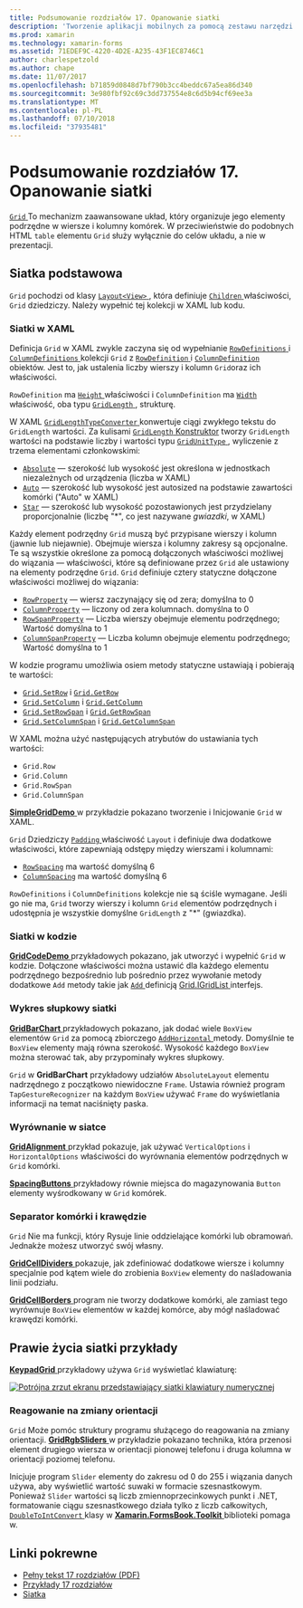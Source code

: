 ```yaml
---
title: Podsumowanie rozdziałów 17. Opanowanie siatki
description: 'Tworzenie aplikacji mobilnych za pomocą zestawu narzędzi Xamarin.Forms: podsumowanie z rozdziałem 17. Opanowanie siatki'
ms.prod: xamarin
ms.technology: xamarin-forms
ms.assetid: 71EDEF9C-4220-4D2E-A235-43F1EC8746C1
author: charlespetzold
ms.author: chape
ms.date: 11/07/2017
ms.openlocfilehash: b71859d0848d7bf790b3cc4beddc67a5ea86d340
ms.sourcegitcommit: 3e980fbf92c69c3dd737554e8c6d5b94cf69ee3a
ms.translationtype: MT
ms.contentlocale: pl-PL
ms.lasthandoff: 07/10/2018
ms.locfileid: "37935481"
---
```

# <a name="summary-of-chapter-17-mastering-the-grid"></a>Podsumowanie rozdziałów 17. Opanowanie siatki

[ `Grid` ](https://developer.xamarin.com/api/type/Xamarin.Forms.Grid/) To mechanizm zaawansowane układ, który organizuje jego elementy podrzędne w wiersze i kolumny komórek. W przeciwieństwie do podobnych HTML `table` elementu `Grid` służy wyłącznie do celów układu, a nie w prezentacji.

## <a name="the-basic-grid"></a>Siatka podstawowa

`Grid` pochodzi od klasy [ `Layout<View>` ](https://developer.xamarin.com/api/type/Xamarin.Forms.Layout%3CT%3E/), która definiuje [ `Children` ](https://developer.xamarin.com/api/property/Xamarin.Forms.Layout%3CT%3E.Children/) właściwości, `Grid` dziedziczy. Należy wypełnić tej kolekcji w XAML lub kodu.

### <a name="the-grid-in-xaml"></a>Siatki w XAML

Definicja `Grid` w XAML zwykle zaczyna się od wypełnianie [ `RowDefinitions` ](https://developer.xamarin.com/api/property/Xamarin.Forms.Grid.RowDefinitions/) i [ `ColumnDefinitions` ](https://developer.xamarin.com/api/property/Xamarin.Forms.Grid.ColumnDefinitions/) kolekcji `Grid` z [ `RowDefinition` ](https://developer.xamarin.com/api/type/Xamarin.Forms.RowDefinition/) i [ `ColumnDefinition` ](https://developer.xamarin.com/api/type/Xamarin.Forms.ColumnDefinition/) obiektów. Jest to, jak ustalenia liczby wierszy i kolumn `Grid`oraz ich właściwości.

`RowDefinition` ma [ `Height` ](https://developer.xamarin.com/api/property/Xamarin.Forms.RowDefinition.Height/) właściwości i `ColumnDefinition` ma [ `Width` ](https://developer.xamarin.com/api/property/Xamarin.Forms.ColumnDefinition.Width/) właściwość, oba typu [ `GridLength` ](https://developer.xamarin.com/api/type/Xamarin.Forms.GridLength/), strukturę.

W XAML [ `GridLengthTypeConverter` ](https://developer.xamarin.com/api/type/Xamarin.Forms.GridLengthTypeConverter/) konwertuje ciągi zwykłego tekstu do `GridLength` wartości. Za kulisami [ `GridLength` Konstruktor](https://developer.xamarin.com/api/constructor/Xamarin.Forms.GridLength.GridLength/p/System.Double/Xamarin.Forms.GridUnitType/) tworzy `GridLength` wartości na podstawie liczby i wartości typu [ `GridUnitType` ](https://developer.xamarin.com/api/type/Xamarin.Forms.GridUnitType/), wyliczenie z trzema elementami członkowskimi:

- [`Absolute`](xref:Xamarin.Forms.GridUnitType.Absolute) &mdash; szerokość lub wysokość jest określona w jednostkach niezależnych od urządzenia (liczba w XAML)
- [`Auto`](xref:Xamarin.Forms.GridUnitType.Auto) &mdash; szerokość lub wysokość jest autosized na podstawie zawartości komórki ("Auto" w XAML)
- [`Star`](xref:Xamarin.Forms.GridUnitType.Star) &mdash; szerokość lub wysokość pozostawionych jest przydzielany proporcjonalnie (liczbę "\*", co jest nazywane *gwiazdki*, w XAML)

Każdy element podrzędny `Grid` muszą być przypisane wierszy i kolumn (jawnie lub niejawnie). Obejmuje wiersza i kolumny zakresy są opcjonalne. Te są wszystkie określone za pomocą dołączonych właściwości możliwej do wiązania &mdash; właściwości, które są definiowane przez `Grid` ale ustawiony na elementy podrzędne `Grid`. `Grid` definiuje cztery statyczne dołączone właściwości możliwej do wiązania:

- [`RowProperty`](https://developer.xamarin.com/api/field/Xamarin.Forms.Grid.RowProperty/) &mdash; wiersz zaczynający się od zera; domyślna to 0
- [`ColumnProperty`](https://developer.xamarin.com/api/field/Xamarin.Forms.Grid.ColumnProperty/) &mdash; liczony od zera kolumnach. domyślna to 0
- [`RowSpanProperty`](https://developer.xamarin.com/api/field/Xamarin.Forms.Grid.RowSpanProperty/) &mdash; Liczba wierszy obejmuje elementu podrzędnego; Wartość domyślna to 1
- [`ColumnSpanProperty`](https://developer.xamarin.com/api/field/Xamarin.Forms.Grid.ColumnSpanProperty/) &mdash; Liczba kolumn obejmuje elementu podrzędnego; Wartość domyślna to 1

W kodzie programu umożliwia osiem metody statyczne ustawiają i pobierają te wartości:

- [`Grid.SetRow`](https://developer.xamarin.com/api/member/Xamarin.Forms.Grid.SetRow/p/Xamarin.Forms.BindableObject/System.Int32/) i [`Grid.GetRow`](https://developer.xamarin.com/api/member/Xamarin.Forms.Grid.GetRow/p/Xamarin.Forms.BindableObject/)
- [`Grid.SetColumn`](https://developer.xamarin.com/api/member/Xamarin.Forms.Grid.SetColumn/p/Xamarin.Forms.BindableObject/System.Int32/) i [`Grid.GetColumn`](https://developer.xamarin.com/api/member/Xamarin.Forms.Grid.GetColumn/p/Xamarin.Forms.BindableObject/)
- [`Grid.SetRowSpan`](https://developer.xamarin.com/api/member/Xamarin.Forms.Grid.SetRowSpan/p/Xamarin.Forms.BindableObject/System.Int32/) i [`Grid.GetRowSpan`](https://developer.xamarin.com/api/member/Xamarin.Forms.Grid.GetRowSpan/p/Xamarin.Forms.BindableObject/)
- [`Grid.SetColumnSpan`](https://developer.xamarin.com/api/member/Xamarin.Forms.Grid.SetColumnSpan/p/Xamarin.Forms.BindableObject/System.Int32/) i [`Grid.GetColumnSpan`](https://developer.xamarin.com/api/member/Xamarin.Forms.Grid.GetColumnSpan/p/Xamarin.Forms.BindableObject/)

W XAML można użyć następujących atrybutów do ustawiania tych wartości:

- `Grid.Row`
- `Grid.Column`
- `Grid.RowSpan`
- `Grid.ColumnSpan`

[ **SimpleGridDemo** ](https://github.com/xamarin/xamarin-forms-book-samples/tree/master/Chapter17/SimpleGridDemo) w przykładzie pokazano tworzenie i Inicjowanie `Grid` w XAML.

`Grid` Dziedziczy [ `Padding` ](https://developer.xamarin.com/api/property/Xamarin.Forms.Layout.Padding/) właściwość `Layout` i definiuje dwa dodatkowe właściwości, które zapewniają odstępy między wierszami i kolumnami:

- [`RowSpacing`](https://developer.xamarin.com/api/property/Xamarin.Forms.Grid.RowSpacing/) ma wartość domyślną 6
- [`ColumnSpacing`](https://developer.xamarin.com/api/property/Xamarin.Forms.Grid.ColumnSpacing/) ma wartość domyślną 6

`RowDefinitions` i `ColumnDefinitions` kolekcje nie są ściśle wymagane. Jeśli go nie ma, `Grid` tworzy wierszy i kolumn `Grid` elementów podrzędnych i udostępnia je wszystkie domyślne `GridLength` z "\*" (gwiazdka).

### <a name="the-grid-in-code"></a>Siatki w kodzie

[ **GridCodeDemo** ](https://github.com/xamarin/xamarin-forms-book-samples/tree/master/Chapter17/GridCodeDemo) przykładowych pokazano, jak utworzyć i wypełnić `Grid` w kodzie. Dołączone właściwości można ustawić dla każdego elementu podrzędnego bezpośrednio lub pośrednio przez wywołanie metody dodatkowe `Add` metody takie jak [ `Add` ](https://developer.xamarin.com/api/member/Xamarin.Forms.Grid+IGridList%3CT%3E.Add/p/Xamarin.Forms.View/System.Int32/System.Int32/System.Int32/System.Int32/) definicją [Grid.IGridList<T> ](https://developer.xamarin.com/api/type/Xamarin.Forms.Grid+IGridList%3CT%3E/) interfejs.

### <a name="the-grid-bar-chart"></a>Wykres słupkowy siatki

[ **GridBarChart** ](https://github.com/xamarin/xamarin-forms-book-samples/tree/master/Chapter17/GridBarChart) przykładowych pokazano, jak dodać wiele `BoxView` elementów `Grid` za pomocą zbiorczego [ `AddHorizontal` ](https://developer.xamarin.com/api/member/Xamarin.Forms.Grid+IGridList%3CT%3E.AddHorizontal/p/System.Collections.Generic.IEnumerable%7BXamarin.Forms.View%7D/) metody. Domyślnie te `BoxView` elementy mają równa szerokość. Wysokość każdego `BoxView` można sterować tak, aby przypominały wykres słupkowy.

`Grid` w **GridBarChart** przykładowy udziałów `AbsoluteLayout` elementu nadrzędnego z początkowo niewidoczne `Frame`. Ustawia również program `TapGestureRecognizer` na każdym `BoxView` używać `Frame` do wyświetlania informacji na temat naciśnięty paska.

### <a name="alignment-in-the-grid"></a>Wyrównanie w siatce

[ **GridAlignment** ](https://github.com/xamarin/xamarin-forms-book-samples/tree/master/Chapter17/GridAlignment) przykład pokazuje, jak używać `VerticalOptions` i `HorizontalOptions` właściwości do wyrównania elementów podrzędnych w `Grid` komórki.

[ **SpacingButtons** ](https://github.com/xamarin/xamarin-forms-book-samples/tree/master/Chapter17/SpacingButtons) przykładowy równie miejsca do magazynowania `Button` elementy wyśrodkowany w `Grid` komórek.

### <a name="cell-dividers-and-borders"></a>Separator komórki i krawędzie

`Grid` Nie ma funkcji, który Rysuje linie oddzielające komórki lub obramowań. Jednakże możesz utworzyć swój własny.

[ **GridCellDividers** ](https://github.com/xamarin/xamarin-forms-book-samples/tree/master/Chapter17/GridCellDividers) pokazuje, jak zdefiniować dodatkowe wiersze i kolumny specjalnie pod kątem wiele do zrobienia `BoxView` elementy do naśladowania linii podziału.

[ **GridCellBorders** ](https://github.com/xamarin/xamarin-forms-book-samples/tree/master/Chapter17/GridCellBorders) program nie tworzy dodatkowe komórki, ale zamiast tego wyrównuje `BoxView` elementów w każdej komórce, aby mógł naśladować krawędzi komórki.

## <a name="almost-real-life-grid-examples"></a>Prawie życia siatki przykłady

[ **KeypadGrid** ](https://github.com/xamarin/xamarin-forms-book-samples/tree/master/Chapter17/KeypadGrid) przykładowy używa `Grid` wyświetlać klawiaturę:

[![Potrójna zrzut ekranu przedstawiający siatki klawiatury numerycznej](images/ch17fg12-small.png "siatki klawiatury numerycznej")](images/ch17fg12-large.png#lightbox "siatki klawiatury numerycznej")

### <a name="responding-to-orientation-changes"></a>Reagowanie na zmiany orientacji

`Grid` Może pomóc struktury programu służącego do reagowania na zmiany orientacji. [ **GridRgbSliders** ](https://github.com/xamarin/xamarin-forms-book-samples/tree/master/Chapter17/GridRgbSliders) w przykładzie pokazano technika, która przenosi element drugiego wiersza w orientacji pionowej telefonu i druga kolumna w orientacji poziomej telefonu.

Inicjuje program `Slider` elementy do zakresu od 0 do 255 i wiązania danych używa, aby wyświetlić wartość suwaki w formacie szesnastkowym. Ponieważ `Slider` wartości są liczb zmiennoprzecinkowych punkt i .NET, formatowanie ciągu szesnastkowego działa tylko z liczb całkowitych, [ `DoubleToIntConvert` ](https://github.com/xamarin/xamarin-forms-book-samples/blob/master/Libraries/Xamarin.FormsBook.Toolkit/Xamarin.FormsBook.Toolkit/DoubleToIntConverter.cs) klasy w [ **Xamarin.FormsBook.Toolkit** ](https://github.com/xamarin/xamarin-forms-book-samples/tree/master/Libraries/Xamarin.FormsBook.Toolkit) biblioteki pomaga w.



## <a name="related-links"></a>Linki pokrewne

- [Pełny tekst 17 rozdziałów (PDF)](https://download.xamarin.com/developer/xamarin-forms-book/XamarinFormsBook-Ch17-Apr2016.pdf)
- [Przykłady 17 rozdziałów](https://github.com/xamarin/xamarin-forms-book-samples/tree/master/Chapter17)
- [Siatka](~/xamarin-forms/user-interface/layouts/grid.md)

